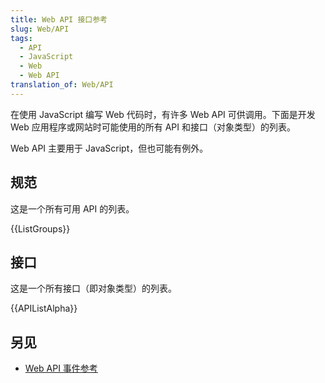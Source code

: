 ```yaml
---
title: Web API 接口参考
slug: Web/API
tags:
  - API
  - JavaScript
  - Web
  - Web API
translation_of: Web/API
---
```

在使用 JavaScript 编写 Web 代码时，有许多 Web API 可供调用。下面是开发 Web 应用程序或网站时可能使用的所有 API 和接口（对象类型）的列表。

Web API 主要用于 JavaScript，但也可能有例外。

## 规范

这是一个所有可用 API 的列表。

{{ListGroups}}

## 接口

这是一个所有接口（即对象类型）的列表。

{{APIListAlpha}}

## 另见

- [Web API 事件参考](/zh-CN/docs/Web/Events)
